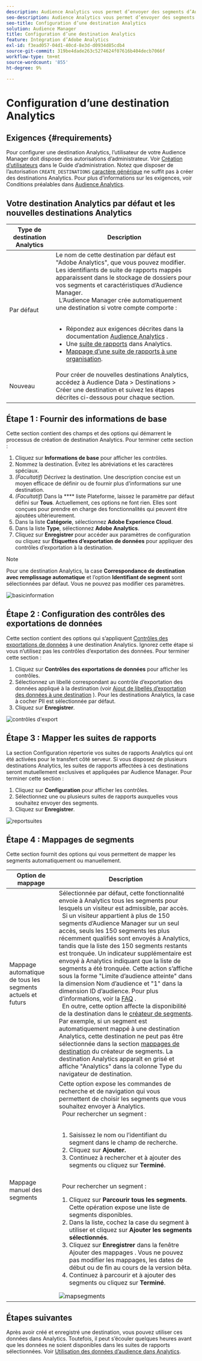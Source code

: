 ```yaml
---
description: Audience Analytics vous permet d’envoyer des segments d’Audience Manager vers Analytics. Pour utiliser cette fonctionnalité, créez une destination Analytics à laquelle vous associez des segments dans Audience Manager.
seo-description: Audience Analytics vous permet d’envoyer des segments d’Audience Manager vers Analytics. Pour utiliser cette fonctionnalité, créez une destination Analytics à laquelle vous associez des segments dans Audience Manager.
seo-title: Configuration d’une destination Analytics
solution: Audience Manager
title: Configuration d’une destination Analytics
feature: Intégration d’Adobe Analytics
exl-id: f3ead057-04d1-40cd-8e3d-d0934d85cdb4
source-git-commit: 319be4dade263c5274624f07616b404decb7066f
workflow-type: tm+mt
source-wordcount: '855'
ht-degree: 9%

---
```


# Configuration d’une destination Analytics

## Exigences {#requirements}

Pour configurer une destination Analytics, l’utilisateur de votre Audience Manager doit disposer des autorisations d’administrateur. Voir [Création d’utilisateurs](/help/using/features/administration/administration-overview.md#create-users) dans le Guide d’administration. Notez que disposer de l’autorisation `CREATE_DESTINATIONS` [caractère générique](/help/using/features/administration/administration-overview.md#wild-card-permissions) ne suffit pas à créer des destinations Analytics.
Pour plus d’informations sur les exigences, voir Conditions préalables dans [Audience Analytics](https://experienceleague.adobe.com/docs/analytics/integration/audience-analytics/mc-audiences-aam.html).

## Votre destination Analytics par défaut et les nouvelles destinations Analytics

| Type de destination Analytics | Description |
|---|---|
| Par défaut | Le nom de cette destination par défaut est &quot;Adobe Analytics&quot;, que vous pouvez modifier. Les identifiants de suite de rapports mappés apparaissent dans le stockage de dossiers pour vos segments et caractéristiques d’Audience Manager. <br>  L’Audience Manager crée automatiquement une destination si votre compte comporte :  <br>  <ul><li>Répondez aux exigences décrites dans la documentation [Audience Analytics](https://experienceleague.adobe.com/docs/analytics/integration/audience-analytics/mc-audiences-aam.html) .</li><li>Une [suite de rapports](https://experienceleague.adobe.com/docs/analytics/admin/manage-report-suites/report-suites-admin.html) dans Analytics.</li><li>[Mappage d’une suite de rapports à une organisation](https://experienceleague.adobe.com/docs/core-services/interface/about-core-services/report-suite-mapping.html).</li></ul> |
| Nouveau | Pour créer de nouvelles destinations Analytics, accédez à Audience Data > Destinations > Créer une destination et suivez les étapes décrites ci-dessous pour chaque section. |

## Étape 1 : Fournir des informations de base

Cette section contient des champs et des options qui démarrent le processus de création de destination Analytics. Pour terminer cette section :

1. Cliquez sur **Informations de base** pour afficher les contrôles.
2. Nommez la destination. Évitez les abréviations et les caractères spéciaux.
3. *(Facultatif)* Décrivez la destination. Une description concise est un moyen efficace de définir ou de fournir plus d’informations sur une destination.
4. *(Facultatif)* Dans la  **** liste Plateforme, laissez le paramètre par défaut défini sur  **Tous**. Actuellement, ces options ne font rien. Elles sont conçues pour prendre en charge des fonctionnalités qui peuvent être ajoutées ultérieurement.
5. Dans la liste **Catégorie**, sélectionnez **Adobe Experience Cloud**.
6. Dans la liste **Type**, sélectionnez **Adobe Analytics**.
7. Cliquez sur **Enregistrer** pour accéder aux paramètres de configuration ou cliquez sur **Étiquettes d’exportation de données** pour appliquer des contrôles d’exportation à la destination.

>[!NOTE]
>
>Pour une destination Analytics, la case **Correspondance de destination avec remplissage automatique** et l’option **Identifiant de segment** sont sélectionnées par défaut. Vous ne pouvez pas modifier ces paramètres.

![basicinformation](assets/basicinformation.png)

## Étape 2 : Configuration des contrôles des exportations de données

Cette section contient des options qui s’appliquent [Contrôles des exportations de données](/help/using/features/data-export-controls.md) à une destination Analytics. Ignorez cette étape si vous n’utilisez pas les contrôles d’exportation des données. Pour terminer cette section :

1. Cliquez sur **Contrôles des exportations de données** pour afficher les contrôles.
1. Sélectionnez un libellé correspondant au contrôle d’exportation des données appliqué à la destination (voir [Ajout de libellés d’exportation des données à une destination](/help/using/features/destinations/add-data-export-labels.md) ). Pour les destinations Analytics, la case à cocher PII est sélectionnée par défaut.
1. Cliquez sur **Enregistrer**.

![contrôles d&#39;export](assets/exportControls.png)

## Étape 3 : Mapper les suites de rapports

La section Configuration répertorie vos suites de rapports Analytics qui ont été activées pour le transfert côté serveur. Si vous disposez de plusieurs destinations Analytics, les suites de rapports affectées à ces destinations seront mutuellement exclusives et appliquées par Audience Manager. Pour terminer cette section :

1. Cliquez sur **Configuration** pour afficher les contrôles.
1. Sélectionnez une ou plusieurs suites de rapports auxquelles vous souhaitez envoyer des segments.
1. Cliquez sur **Enregistrer**.

![reportsuites](assets/reportSuites.png)

## Étape 4 : Mappages de segments

Cette section fournit des options qui vous permettent de mapper les segments automatiquement ou manuellement.

| Option de mappage | Description |
|---|---|
| Mappage automatique de tous les segments actuels et futurs | Sélectionnée par défaut, cette fonctionnalité envoie à Analytics tous les segments pour lesquels un visiteur est admissible, par accès. <br>  Si un visiteur appartient à plus de 150 segments d’Audience Manager sur un seul accès, seuls les 150 segments les plus récemment qualifiés sont envoyés à Analytics, tandis que la liste des 150 segments restants est tronquée. Un indicateur supplémentaire est envoyé à Analytics indiquant que la liste de segments a été tronquée. Cette action s’affiche sous la forme &quot;Limite d’audience atteinte&quot; dans la dimension Nom d’audience et &quot;1&quot; dans la dimension ID d’audience. Pour plus d’informations, voir la [FAQ](https://experienceleague.adobe.com/docs/analytics/integration/audience-analytics/audience-analytics-workflow/mc-audiences-faqs.html) . <br>  En outre, cette option affecte la disponibilité de la destination dans le  [créateur de segments](/help/using/features/segments/segment-builder.md). Par exemple, si un segment est automatiquement mappé à une destination Analytics, cette destination ne peut pas être sélectionnée dans la section [mappages de destination](/help/using/features/segments/segment-builder.md#segment-builder-controls-destinations) du créateur de segments. La destination Analytics apparaît en grisé et affiche &quot;Analytics&quot; dans la colonne Type du navigateur de destination. |
| Mappage manuel des segments | Cette option expose les commandes de recherche et de navigation qui vous permettent de choisir les segments que vous souhaitez envoyer à Analytics. <br>  Pour rechercher un segment :  <br>  <ol><li>Saisissez le nom ou l’identifiant du segment dans le champ de recherche.</li><li>Cliquez sur <b>Ajouter.</b></li><li>Continuez à rechercher et à ajouter des segments ou cliquez sur <b>Terminé</b>.</li></ol><br>  Pour rechercher un segment : <ol><li>Cliquez sur <b>Parcourir tous les segments</b>. Cette opération expose une liste de segments disponibles.</li><li>Dans la liste, cochez la case du segment à utiliser et cliquez sur <b>Ajouter les segments sélectionnés</b>.</li><li>Cliquez sur <b>Enregistrer</b> dans la fenêtre Ajouter des mappages . Vous ne pouvez pas modifier les mappages, les dates de début ou de fin au cours de la version bêta.</li><li>Continuez à parcourir et à ajouter des segments ou cliquez sur <b>Terminé</b>.</li></ol> ![mapsegments](assets/mapSegments.png) |

## Étapes suivantes

Après avoir créé et enregistré une destination, vous pouvez utiliser ces données dans Analytics. Toutefois, il peut s’écouler quelques heures avant que les données ne soient disponibles dans les suites de rapports sélectionnées. Voir [Utilisation des données d’audience dans Analytics](https://experienceleague.adobe.com/docs/analytics/integration/audience-analytics/audience-analytics-workflow/use-audience-data-analytics.html).

